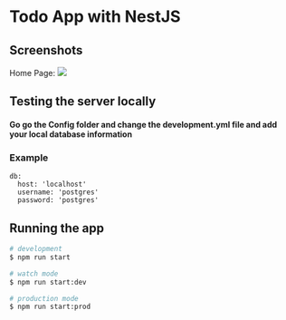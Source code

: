 # Todo App with NestJS

## Screenshots

Home Page:
![](https://github.com/theandrewchon/Todo-Nest/blob/main/assets/home.jpg?raw=true)


## Testing the server locally
#### Go go the Config folder and change the development.yml file and add your local database information

### Example
```
db:
  host: 'localhost'
  username: 'postgres'
  password: 'postgres'
```

## Running the app

```bash
# development
$ npm run start

# watch mode
$ npm run start:dev

# production mode
$ npm run start:prod
```

